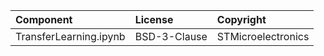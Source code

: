| Component                       | License              | Copyright |
|:---------                       |:-------              |:----------|
| TransferLearning.ipynb          | BSD-3-Clause         | STMicroelectronics |
